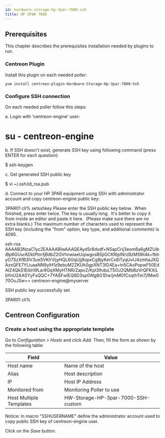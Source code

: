 ```yaml
---
id: hardware-storage-hp-3par-7000-ssh
title: HP 3PAR 7000
---
```


## Prerequisites

This chapter describes the prerequisites installation needed by plugins to run.

### Centreon Plugin

Install this plugin on each needed poller:

``` shell
yum install centreon-plugin-Hardware-Storage-Hp-3par-7000-Ssh
```

### Configure SSH connection

On each needed poller follow this steps:

a. Login with 'centreon-engine' user:

# su - centreon-engine

b. If SSH doesn't exist, generate SSH key using following command (press ENTER
for each question):

$ ssh-keygen

c. Get generated SSH public key

$ vi ~/.ssh/id_rsa.pub

d. Connect to your HP 3PAR equipment using SSH with administrator account and
copy centreon-engine public key:

3PAR01 cli% setsshkey
Please enter the SSH public key below.  When finished, press enter twice.
The key is usually long.  It's better to copy it from inside an editor
and paste it here.  (Please make sure there are no extra blanks.)
The maximum number of characters used to represent the SSH key
(including the "from" option, key type, and additional comments) is 4095.

ssh-rsa AAAAB3NzaC1yc2EAAAABIwAAAQEAydSr8dvdf+N5apCrij3eom6a6gMZUibiBp6GUurADktPtm1jBdbZ2GVhnwiaeUqiwgxsBSjiGCKRlpIN/zBzM59li4k+fbhyO7SzXfB3IV3ueSVKlrVljyHQL6GqUjj9opxCg8jyKerCx6iTyqUvIJ4zmhaJXQAzxQFE7YLiuaaNN9ylH1z9ebuMZZKUh0gpXNT3ID4Ea+In5CAoPopwF50EdAIZ4QkS1EibhI9Lar8GqXMyHTNR/ZapvZ/KpI3lhduLT5OJ2QMbBzVrQFKXiLbYnU2AASYyFsQQC+7YASFwIEQ6D3sp0Wg8G1Dw/jmM01CsqthTm7j1Mw070OuJSw== centreon-engine@myserver

SSH public key successfully set.

3PAR01 cli%

## Centreon Configuration

### Create a host using the appropriate template

Go to *Configuration \> Hosts* and click *Add*. Then, fill the form as shown by
the following table:

| Field                   | Value                              |
| ----------------------- | ---------------------------------- |
| Host name               | Name of the host                   |
| Alias                   | Host description                   |
| IP                      | Host IP Address                    |
| Monitored from          | Monitoring Poller to use           |
| Host Multiple Templates | HW-Storage-HP-3par-7000-SSH-custom |

Notice: In macro "SSHUSERNAME" define the administrator account used to copy
public SSH key of centreon-engine user.

Click on the *Save* button.

